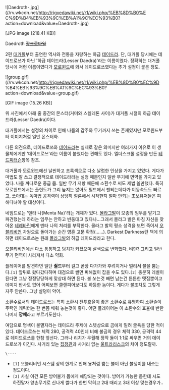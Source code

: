 ![Daedroth-.jpg](//rv.wkcdn.net/http://rigvedawiki.net/r1/wiki.php/%EB%8D%B0%E
C%9D%B4%EB%93%9C%EB%A1%9C%EC%93%B0?action=download&value=Daedroth-.jpg)

[JPG image (218.41 KB)]

Daedroth
<del>[장크로다일](%EC%9E%A5%ED%81%AC%EB%A1%9C%EB%8B%A4%EC%9D%BC.md)</del>

2편 [대거폴](%EB%8C%80%EA%B1%B0%ED%8F%B4.md)부터 출연한 역사와 전통을 자랑하는 하급
[데이드라](%EB%8D%B0%EC%9D%B4%EB%93%9C%EB%9D%BC.md). 단, 대거폴 당시에는 데이드로쓰가 아닌 '하급
데이드라(Lesser Daedra)'라는 이름이였다. 정확히는 대거폴 당시에 저런 이름이였다가
[모로윈드](%EB%AA%A8%EB%A1%9C%EC%9C%88%EB%93%9C.md)에 와서 데이드로쓰였다는 추가 설정이 붙은 정도.

![group.gif](//rv.wkcdn.net/http://rigvedawiki.net/r1/wiki.php/%EB%8D%B0%EC%9D
%B4%EB%93%9C%EB%A1%9C%EC%93%B0?action=download&value=group.gif)

[GIF image (15.26 KB)]

위 사진에서 아래 줄 중간의 몬스터(거미와 스켈레톤 사이)가 대거폴 시절의 하급 데이드라(Lesser Daedra)이다.

대거폴에서는 설정의 차이로 인해 나름의 갑주와 무기까지 쓰는 존재였지만 모로윈드부터 이미지처럼 일반 몬스터화.

다른 의견으로, 데이드로쓰와 [데이드라](%EB%8D%B0%EC%9D%B4%EB%93%9C%EB%9D%BC.md)는 실제로 같은
의미지만 여러가지 이유로 이 생물체에게만 '데이드로쓰'라는 이름이 붙였다는 견해도 있다. 엘더스크롤 설정을 만든 [테드피터슨](%ED%85%8C%EB%93%9C%20%ED%94%BC%ED%84%B0%EC%8A%A8.md)항목 참조.

대거폴과 모로윈드에선 날씬하고 초록색으로 다소 날렵한 인상을 가지고 있었다. 게다가 마법도 잘 쓰고 결정적으로 데이드라라는 설정 때문인지
일반 무기에 면역을 가지고 있었다. 나름 까다로운 중급 몹. 일반 무기 저항 때문에 소환수로 써도 제법 쓸만했다. 특히 모로윈드에서는
출현도가 그리 높지는 않아도 필드에서 젠되는데다가 이동속도도 빠르고, 쏘아대는 독마법 공격력이 상당히 절륜해서 시작한지 얼마 안되는
초보유저들은 피해다녀야 할 대상이다.

네임드로는 '멘타 나(Menta Na)'라는 개체가 있다. [몰라그발](%EB%AA%B0%EB%9D%BC%EA%B7%B8%20%EB%B0%9C.md)이 모종의 임무를 맡기고 파견했는데 하라는 임무는
안하고 빈둥대고 있다나...그래서 몰라그 발은 마침 자신을 찾아온
[네레바린](%EB%84%A4%EB%A0%88%EB%B0%94%EB%A6%B0.md)에게 멘타 나의 처리를 부탁한다. 몰라그 발의 평소
성격을 보면 죽어서 [오블리비언](%EC%98%A4%EB%B8%94%EB%A6%AC%EB%B9%84%EC%96%B8.md) 차원으로
돌아가는 순간 영혼 고문 확정(……). Darkest Darkness란 책에 의하면 데이드로쓰는 원래 [몰라그발](%EB%AA%B0%EB%9D%BC%EA%B7%B8%20%EB%B0%9C.md)의 하급 데이드라라고 한다.

[오블리비언](%EC%98%A4%EB%B8%94%EB%A6%AC%EB%B9%84%EC%96%B8.md)에선 다소 통통하고 덩치가
커졌으며 살색으로 변화했다. <del>비만?</del> 그리고 일반 무기 면역이 사라져서 다소 약화.

플레이어를 발견하면 일단 **쉴드**부터 걸고 곧장 다가가와 후려치거나 멀리서 불을 뿜는다.`[1]` 앞뒤로 왔다갔다하며 대검으로 썰면
피해없이 잡을 수도 있다.`[2]` 충분히 레벨이 된다면 그냥 정정당당하게 맞상대 하면 된다. 불 쏘는것 빼면 남는건 튼튼한 맷집뿐이고
데미지 반사도 없어 어찌보면 클랜피어보다도 하등한 놈이다. 게다가 불조차도 그렇게 자주 안쓴다. 그냥 살덩이 악어.

소환수로서의 데이드로쓰는 특히 소환시 전투효율이 좋은 소환수로 유명하여 소환술이 주력인 캐릭터는 한 번쯤 배워 놓는것이 좋다. 어떤
플레이어는 이 소환수의 효율에 반한 나머지 **깡패**라고 부르기도한다.

여담으로 명색이 불멸자라는 데이드라 주제에 스텟상으로 곰에게 밀려 굴욕을 당한 적이 있다. 데이드로쓰는 체력 280, 공격력 40인데 비해
불곰의 경우 체력 330, 공격력 44로 데이드로쓰를 한참 앞선다. 그러나 리치가 우월해 정작 둘이 1:1로 싸우면 거의 데이드로쓰가
이긴다. 사거리 있는 [집정관](%EC%A7%91%EC%A0%95%EA%B4%80.md)과 사거리 없는
[울트라리스크](%EC%9A%B8%ED%8A%B8%EB%9D%BC%EB%A6%AC%EC%8A%A4%ED%81%AC.md)의 차이
정도랄까.  

`\----`

  * `[1]` 오블리비언 시스템 상의 한계로 인해 용처럼 뿜는 불이 아닌 불덩이를 내쏘는 정도이다.
  * `[2]` 사실 이건 모든 방어불가 몹에게 해당되는 것이다. 방어가 가능한 몹한테 시도하진말자 양손무기로 신나게 썰다가 한번 막히고 2대 때리고 3대 이상 맞는경우가..

